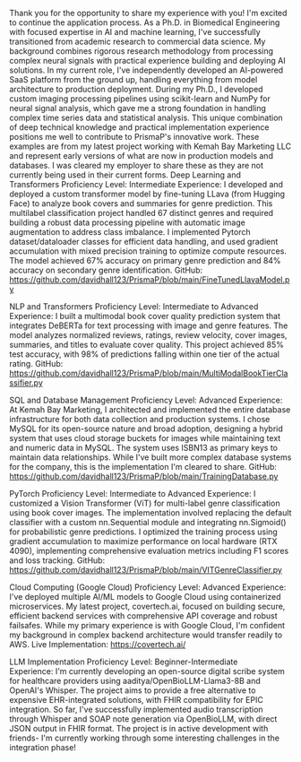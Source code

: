 Thank you for the opportunity to share my experience with you! I'm excited to continue the application process.
As a Ph.D. in Biomedical Engineering with focused expertise in AI and machine learning, I've successfully transitioned from academic research to commercial data science. My background combines rigorous research methodology from processing complex neural signals with practical experience building and deploying AI solutions. In my current role, I've independently developed an AI-powered SaaS platform from the ground up, handling everything from model architecture to production deployment. During my Ph.D., I developed custom imaging processing pipelines using scikit-learn and NumPy for neural signal analysis, which gave me a strong foundation in handling complex time series data and statistical analysis. This unique combination of deep technical knowledge and practical implementation experience positions me well to contribute to PrismaP's innovative work.
These examples are from my latest project working with Kemah Bay Marketing LLC and represent early versions of what are now in production models and databases. I was cleared my employer to share these as they are not currently being used in their current forms. 
Deep Learning and Transformers
Proficiency Level: Intermediate 
Experience: I developed and deployed a custom transformer model by fine-tuning LLava (from Hugging Face) to analyze book covers and summaries for genre prediction. This multilabel classification project handled 67 distinct genres and required building a robust data processing pipeline with automatic image augmentation to address class imbalance. I implemented Pytorch dataset/dataloader classes for efficient data handling, and used gradient accumulation with mixed precision training to optimize compute resources. The model achieved 67% accuracy on primary genre prediction and 84% accuracy on secondary genre identification.
GitHub: https://github.com/davidhall123/PrismaP/blob/main/FineTunedLlavaModel.py 

NLP and Transformers
Proficiency Level: Intermediate to Advanced
Experience: I built a multimodal book cover quality prediction system that integrates DeBERTa for text processing with image and genre features. The model analyzes normalized reviews, ratings, review velocity, cover images, summaries, and titles to evaluate cover quality. This project achieved 85% test accuracy, with 98% of predictions falling within one tier of the actual rating.
GitHub: https://github.com/davidhall123/PrismaP/blob/main/MultiModalBookTierClassifier.py

SQL and Database Management
Proficiency Level: Advanced
Experience: At Kemah Bay Marketing, I architected and implemented the entire database infrastructure for both data collection and production systems. I chose MySQL for its open-source nature and broad adoption, designing a hybrid system that uses cloud storage buckets for images while maintaining text and numeric data in MySQL. The system uses ISBN13 as primary keys to maintain data relationships. While I've built more complex database systems for the company, this is the implementation I'm cleared to share.
GitHub: https://github.com/davidhall123/PrismaP/blob/main/TrainingDatabase.py 

PyTorch
Proficiency Level: Intermediate to Advanced
Experience: I customized a Vision Transformer (ViT) for multi-label genre classification using book cover images. The implementation involved replacing the default classifier with a custom nn.Sequential module and integrating nn.Sigmoid() for probabilistic genre predictions. I optimized the training process using gradient accumulation to maximize performance on local hardware (RTX 4090), implementing comprehensive evaluation metrics including F1 scores and loss tracking.
GitHub: https://github.com/davidhall123/PrismaP/blob/main/VITGenreClassifier.py

Cloud Computing (Google Cloud)
Proficiency Level: Advanced
Experience: I've deployed multiple AI/ML models to Google Cloud using containerized microservices. My latest project, covertech.ai, focused on building secure, efficient backend services with comprehensive API coverage and robust failsafes. While my primary experience is with Google Cloud, I'm confident my background in complex backend architecture would transfer readily to AWS.
Live Implementation: https://covertech.ai/

LLM Implementation
Proficiency Level: Beginner-Intermediate    
Experience: I'm currently developing an open-source digital scribe system for healthcare providers using aaditya/OpenBioLLM-Llama3-8B and OpenAI's Whisper. The project aims to provide a free alternative to expensive EHR-integrated solutions, with FHIR compatibility for EPIC integration. So far, I've successfully implemented audio transcription through Whisper and SOAP note generation via OpenBioLLM, with direct JSON output in FHIR format. The project is in active development with friends- I'm currently working through some interesting challenges in the integration phase!
